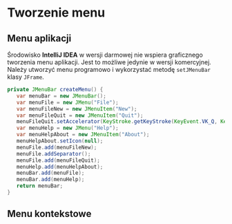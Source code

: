 Tworzenie menu
==============

Menu aplikacji
--------------

Środowisko **IntelliJ IDEA** w wersji darmowej nie wspiera graficznego tworzenia menu aplikacji. Jest to możliwe jedynie w wersji komercyjnej. Należy utworzyć menu programowo i wykorzystać metodę ``setJMenuBar`` klasy ``JFrame``.

```java
private JMenuBar createMenu() {
   var menuBar = new JMenuBar();
   var menuFile = new JMenu("File");
   var menuFileNew = new JMenuItem("New");
   var menuFileQuit = new JMenuItem("Quit");
   menuFileQuit.setAccelerator(KeyStroke.getKeyStroke(KeyEvent.VK_Q, KeyEvent.CTRL_DOWN_MASK));
   var menuHelp = new JMenu("Help");
   var menuHelpAbout = new JMenuItem("About");
   menuHelpAbout.setIcon(null);
   menuFile.add(menuFileNew);
   menuFile.addSeparator();
   menuFile.add(menuFileQuit);
   menuHelp.add(menuHelpAbout);
   menuBar.add(menuFile);
   menuBar.add(menuHelp);
   return menuBar;
}
```

Menu kontekstowe
----------------
